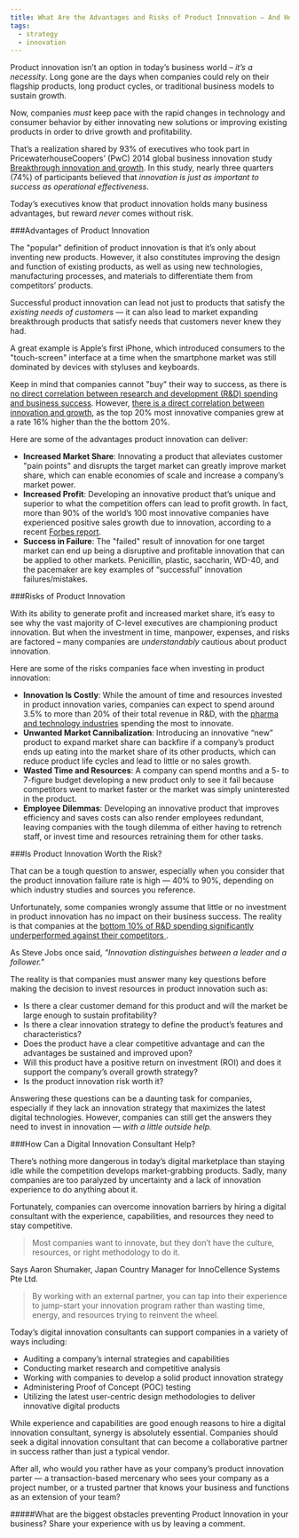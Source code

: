 ```yaml
---
title: What Are the Advantages and Risks of Product Innovation — And How Can a Digital Innovation Consultant Help?
tags:
  - strategy
  - innovation
---
```


Product innovation isn’t an option in today’s business world – *it’s a necessity*. Long gone are the days when companies could rely on their flagship products, long product cycles, or traditional business models to sustain growth.

Now, companies *must* keep pace with the rapid changes in technology and consumer behavior by either innovating new solutions or improving existing products in order to drive growth and profitability.

That’s a realization shared by 93% of executives who took part in PricewaterhouseCoopers’ (PwC) 2014 global business innovation study [Breakthrough innovation and growth](http://www.pwc.com/gx/en/innovationsurvey/). In this study, nearly three quarters (74%) of participants believed that *innovation is just as important to success as operational effectiveness*.

Today’s executives know that product innovation holds many business advantages, but reward *never* comes without risk.

###Advantages of Product Innovation

The "popular" definition of product innovation is that it’s only about inventing new products. However, it also constitutes improving the design and function of existing products, as well as using new technologies, manufacturing processes, and materials to differentiate them from competitors’ products.

Successful product innovation can lead not just to products that satisfy the *existing needs of customers* — it can also lead to market expanding breakthrough products that satisfy needs that customers never knew they had.

A great example is Apple’s first iPhone, which introduced consumers to the "touch-screen" interface at a time when the smartphone market was still dominated by devices with styluses and keyboards.

Keep in mind that companies cannot "buy" their way to success, as there is [no direct correlation between research and development (R&D) spending and business success](http://www.ft.com/cms/s/0/cdfe1b2c-5abf-11e4-b449-00144feab7de.html%23axzz3kMenafQn). However, [there is a direct correlation between innovation and growth](http://www.pwc.ch/user_content/editor/files/publ_adv/pwc_breakthrough_innovation_and_growth_e.pdf), as the top 20% most innovative companies grew at a rate 16% higher than the the bottom 20%.

Here are some of the advantages product innovation can deliver:

- **Increased Market Share**: Innovating a product that alleviates customer "pain points" and disrupts the target market can greatly improve market share, which can enable economies of scale and increase a company’s market power.
- **Increased Profit**: Developing an innovative product that’s unique and superior to what the competition offers can lead to profit growth. In fact, more than 90% of the world’s 100 most innovative companies have experienced positive sales growth due to innovation, according to a recent [Forbes report](http://www.forbes.com/innovative-companies/list/%23tab:rank_header:salesGrowth).
- **Success in Failure**: The "failed" result of innovation for one target market can end up being a disruptive and profitable innovation that can be applied to other markets. Penicillin, plastic, saccharin, WD-40, and the pacemaker are key examples of “successful” innovation failures/mistakes.


###Risks of Product Innovation

With its ability to generate profit and increased market share, it’s easy to see why the vast majority of C-level executives are championing product innovation. But when the investment in time, manpower, expenses, and risks are factored – many companies are *understandably* cautious about product innovation.

Here are some of the risks companies face when investing in product innovation:

- **Innovation Is Costly**: While the amount of time and resources invested in product innovation varies, companies can expect to spend around 3.5% to more than 20% of their total revenue in R&D, with the [pharma and technology industries](http://fortune.com/2014/11/17/top-10-research-development/) spending the most to innovate.
- **Unwanted Market Cannibalization**: Introducing an innovative “new” product to expand market share can backfire if a company’s product ends up eating into the market share of its other products, which can reduce product life cycles and lead to little or no sales growth.
- **Wasted Time and Resources**: A company can spend months and a 5- to 7-figure budget developing a new product only to see it fail because competitors went to market faster or the market was simply uninterested in the product.
- **Employee Dilemmas**: Developing an innovative product that improves efficiency and saves costs can also render employees redundant, leaving companies with the tough dilemma of either having to retrench staff, or invest time and resources retraining them for other tasks.


###Is Product Innovation Worth the Risk?

That can be a tough question to answer, especially when you consider that the product innovation failure rate is high — 40% to 90%, depending on which industry studies and sources you reference.

Unfortunately, some companies wrongly assume that little or no investment in product innovation has no impact on their business success. The reality is that companies at the [bottom 10% of R&D spending significantly underperformed against their competitors  ](http://www.ft.com/intl/cms/s/0/5e0361e8-9012-11e2-9239-00144feabdc0.html%23axzz3kMenafQn).

As Steve Jobs once said, *"Innovation distinguishes between a leader and a follower."*

The reality is that companies must answer many key questions before making the decision to invest resources in product innovation such as:

- Is there a clear customer demand for this product and will the market be large enough to sustain profitability?
- Is there a clear innovation strategy to define the product’s features and characteristics?
- Does the product have a clear competitive advantage and can the advantages be sustained and improved upon?
- Will this product have a positive return on investment (ROI) and does it support the company’s overall growth strategy?
- Is the product innovation risk worth it?

Answering these questions can be a daunting task for companies, especially if they lack an innovation strategy that maximizes the latest digital technologies. However, companies can still get the answers they need to invest in innovation — *with a little outside help.*

###How Can a Digital Innovation Consultant Help?

There’s nothing more dangerous in today’s digital marketplace than staying idle while the competition develops market-grabbing products. Sadly, many companies are too paralyzed by uncertainty and a lack of innovation experience to do anything about it.

Fortunately, companies can overcome innovation barriers by hiring a digital consultant with the experience, capabilities, and resources they need to stay competitive.

>Most companies want to innovate, but they don’t have the culture, resources, or right methodology to do it.

Says Aaron Shumaker, Japan Country Manager for InnoCellence Systems Pte Ltd.

>By working with an external partner, you can tap into their experience to jump-start your innovation program rather than wasting time, energy, and resources trying to reinvent the wheel.

Today’s digital innovation consultants can support companies in a variety of ways including:

- Auditing a company’s internal strategies and capabilities
- Conducting market research and competitive analysis
- Working with companies to develop a solid product innovation strategy
- Administering Proof of Concept (POC) testing
- Utilizing the latest user-centric design methodologies to deliver innovative digital products

While experience and capabilities are good enough reasons to hire a digital innovation consultant, synergy is absolutely essential. Companies should seek a digital innovation consultant that can become a collaborative partner in success rather than just a typical vendor.

After all, who would you rather have as your company’s product innovation parter — a transaction-based mercenary who sees your company as a project number, or a trusted partner that knows your business and functions as an extension of your team?

#####What are the biggest obstacles preventing Product Innovation in your business? Share your experience with us by leaving a comment.
